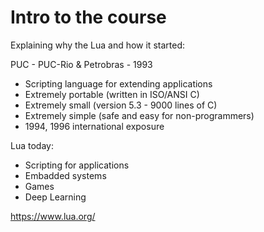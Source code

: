 # Intro to the course

Explaining why the Lua and how it started:

PUC - PUC-Rio & Petrobras - 1993

- Scripting language for extending applications
- Extremely portable (written in ISO/ANSI C)
- Extremely small (version 5.3 - 9000 lines of C)
- Extremely simple (safe and easy for non-programmers)
- 1994, 1996 international exposure

Lua today:
- Scripting for applications
- Embadded systems
- Games
- Deep Learning

https://www.lua.org/
